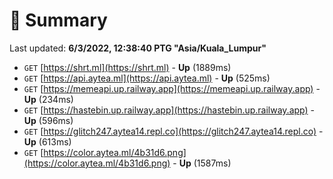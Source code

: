 # 📖 Summary
Last updated: **6/3/2022, 12:38:40 PTG "Asia/Kuala_Lumpur"**

- `GET` [https://shrt.ml](https://shrt.ml) - **Up** (1889ms)
- `GET` [https://api.aytea.ml](https://api.aytea.ml) - **Up** (525ms)
- `GET` [https://memeapi.up.railway.app](https://memeapi.up.railway.app) - **Up** (234ms)
- `GET` [https://hastebin.up.railway.app](https://hastebin.up.railway.app) - **Up** (596ms)
- `GET` [https://glitch247.aytea14.repl.co](https://glitch247.aytea14.repl.co) - **Up** (613ms)
- `GET` [https://color.aytea.ml/4b31d6.png](https://color.aytea.ml/4b31d6.png) - **Up** (1587ms)
